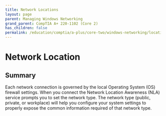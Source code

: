 ```yaml
---
title: Network Locations
layout: page
parent: Managing Windows Networking
grand_parent: CompTIA A+ 220-1102 (Core 2)
has_children: false
permalink: /education/comptia/a-plus/core-two/windows-networking/locations/
---
```


# Network Location

## Summary

Each network connection is governed by the local Operating System (OS) firewall settings. When you connect the Network Location Awareness (NLA) service prompts you to set the network type. The network type (public, private, or workplace) will help you configure your system settings to properly expose the common information required of that network type.